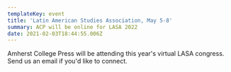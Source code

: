 ```yaml
---
templateKey: event
title: 'Latin American Studies Association, May 5-8'
summary: ACP will be online for LASA 2022
date: 2021-02-03T18:44:55.006Z
---
```

Amherst College Press will be attending this year's virtual LASA congress. Send us an email if you'd like to connect.